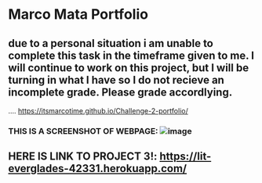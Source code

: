 # Marco Mata Portfolio

## due to a personal situation i am unable to complete this task in the timeframe given to me. I will continue to work on this project, but I will be turning in what I have so I do not recieve an incomplete grade. Please grade accordlying.

....   https://itsmarcotime.github.io/Challenge-2-portfolio/

### THIS IS A SCREENSHOT OF WEBPAGE: ![image](https://user-images.githubusercontent.com/101440634/185746482-5dc7f887-594c-4e6b-a620-d8b137f5f2bc.png)


## HERE IS LINK TO PROJECT 3!: https://lit-everglades-42331.herokuapp.com/



